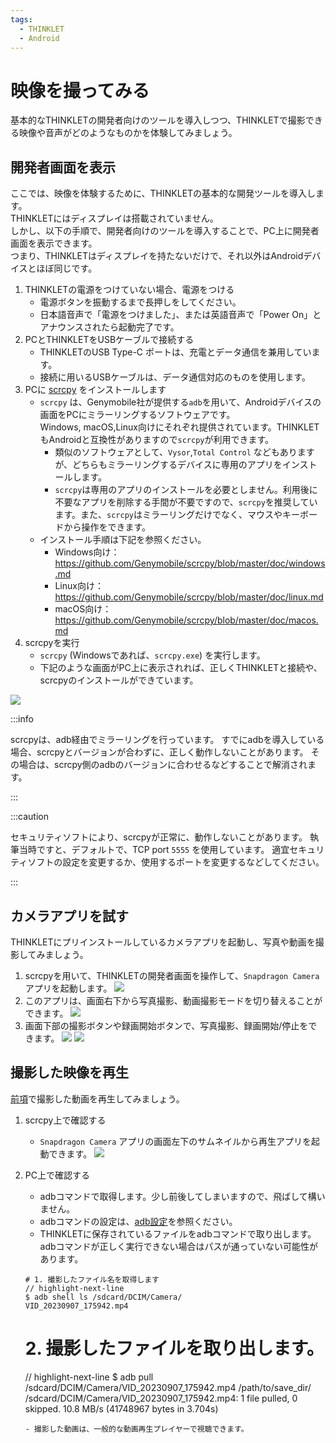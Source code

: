 ```yaml
---
tags:
  - THINKLET
  - Android
---
```


# 映像を撮ってみる
基本的なTHINKLETの開発者向けのツールを導入しつつ、THINKLETで撮影できる映像や音声がどのようなものかを体験してみましょう。
## 開発者画面を表示
ここでは、映像を体験するために、THINKLETの基本的な開発ツールを導入します。  
THINKLETにはディスプレイは搭載されていません。  
しかし、以下の手順で、開発者向けのツールを導入することで、PC上に開発者画面を表示できます。  
つまり、THINKLETはディスプレイを持たないだけで、それ以外はAndroidデバイスとほぼ同じです。

1. THINKLETの電源をつけていない場合、電源をつける
   - 電源ボタンを振動するまで長押しをしてください。
   - 日本語音声で「電源をつけました」、または英語音声で「Power On」とアナウンスされたら起動完了です。
2. PCとTHINKLETをUSBケーブルで接続する
   - THINKLETのUSB Type-C ポートは、充電とデータ通信を兼用しています。
   - 接続に用いるUSBケーブルは、データ通信対応のものを使用します。
3. PCに [scrcpy](https://github.com/Genymobile/scrcpy) をインストールします
   - `scrcpy` は、Genymobile社が提供する`adb`を用いて、Androidデバイスの画面をPCにミラーリングするソフトウェアです。  
   Windows, macOS,Linux向けにそれぞれ提供されています。THINKLETもAndroidと互換性がありますので`scrcpy`が利用できます。
     - 類似のソフトウェアとして、`Vysor`,`Total Control` などもありますが、どちらもミラーリングするデバイスに専用のアプリをインストールします。
     - `scrcpy`は専用のアプリのインストールを必要としません。利用後に不要なアプリを削除する手間が不要ですので、`scrcpy`を推奨しています。また、`scrcpy`はミラーリングだけでなく、マウスやキーボードから操作をできます。
   - インストール手順は下記を参照ください。
     - Windows向け：https://github.com/Genymobile/scrcpy/blob/master/doc/windows.md
     - Linux向け：https://github.com/Genymobile/scrcpy/blob/master/doc/linux.md
     - macOS向け：https://github.com/Genymobile/scrcpy/blob/master/doc/macos.md
4. scrcpyを実行
   - `scrcpy` (Windowsであれば、`scrcpy.exe`) を実行します。
   - 下記のような画面がPC上に表示されれば、正しくTHINKLETと接続や、scrcpyのインストールができています。
  
  ![](./img/launcher/home.jpg)

:::info

scrcpyは、adb経由でミラーリングを行っています。
すでにadbを導入している場合、scrcpyとバージョンが合わずに、正しく動作しないことがあります。
その場合は、scrcpy側のadbのバージョンに合わせるなどすることで解消されます。

:::

:::caution

セキュリティソフトにより、scrcpyが正常に、動作しないことがあります。
執筆当時ですと、デフォルトで、TCP port `5555` を使用しています。
適宜セキュリティソフトの設定を変更するか、使用するポートを変更するなどしてください。

:::

## カメラアプリを試す
THINKLETにプリインストールしているカメラアプリを起動し、写真や動画を撮影してみましょう。

1. scrcpyを用いて、THINKLETの開発者画面を操作して、`Snapdragon Camera` アプリを起動します。
  ![](img/snapdragon/home.jpg)
2. このアプリは、画面右下から写真撮影、動画撮影モードを切り替えることができます。
  ![](img/snapdragon/choose.jpg)
3. 画面下部の撮影ボタンや録画開始ボタンで、写真撮影、録画開始/停止をできます。
  ![](img/snapdragon/startRecord.jpg)
  ![](img/snapdragon/recorrding.jpg)

## 撮影した映像を再生
[前項](#カメラアプリを試す)で撮影した動画を再生してみましょう。

1. scrcpy上で確認する
   - `Snapdragon Camera` アプリの画面左下のサムネイルから再生アプリを起動できます。
   ![](img/snapdragon/recorded.jpg)

2. PC上で確認する
   - adbコマンドで取得します。少し前後してしまいますので、飛ばして構いません。
   - adbコマンドの設定は、[adb設定](./3_helloworld.md#adb設定)を参照ください。
   - THINKLETに保存されているファイルをadbコマンドで取り出します。  
   adbコマンドが正しく実行できない場合はパスが通っていない可能性があります。
    ```console
    # 1. 撮影したファイル名を取得します
    // highlight-next-line
    $ adb shell ls /sdcard/DCIM/Camera/
    VID_20230907_175942.mp4
    ```

    # 2. 撮影したファイルを取り出します。
    // highlight-next-line
    $ adb pull /sdcard/DCIM/Camera/VID_20230907_175942.mp4 /path/to/save_dir/
    /sdcard/DCIM/Camera/VID_20230907_175942.mp4: 1 file pulled, 0 skipped. 10.8 MB/s (41748967 bytes in 3.704s)
    ```
   - 撮影した動画は、一般的な動画再生プレイヤーで視聴できます。
